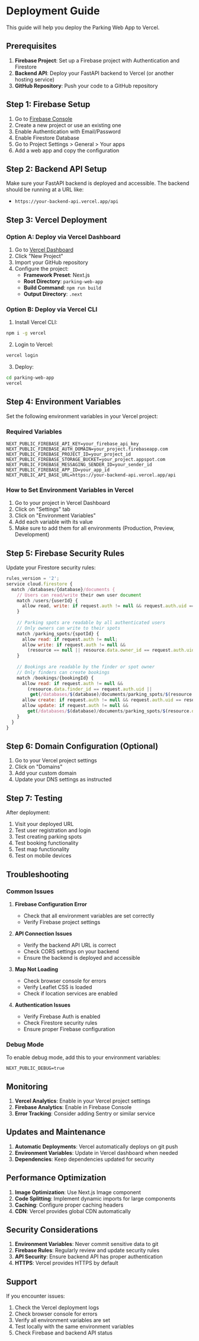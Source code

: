 # Deployment Guide

This guide will help you deploy the Parking Web App to Vercel.

## Prerequisites

1. **Firebase Project**: Set up a Firebase project with Authentication and Firestore
2. **Backend API**: Deploy your FastAPI backend to Vercel (or another hosting service)
3. **GitHub Repository**: Push your code to a GitHub repository

## Step 1: Firebase Setup

1. Go to [Firebase Console](https://console.firebase.google.com/)
2. Create a new project or use an existing one
3. Enable Authentication with Email/Password
4. Enable Firestore Database
5. Go to Project Settings > General > Your apps
6. Add a web app and copy the configuration

## Step 2: Backend API Setup

Make sure your FastAPI backend is deployed and accessible. The backend should be running at a URL like:
- `https://your-backend-api.vercel.app/api`

## Step 3: Vercel Deployment

### Option A: Deploy via Vercel Dashboard

1. Go to [Vercel Dashboard](https://vercel.com/dashboard)
2. Click "New Project"
3. Import your GitHub repository
4. Configure the project:
   - **Framework Preset**: Next.js
   - **Root Directory**: `parking-web-app`
   - **Build Command**: `npm run build`
   - **Output Directory**: `.next`

### Option B: Deploy via Vercel CLI

1. Install Vercel CLI:
```bash
npm i -g vercel
```

2. Login to Vercel:
```bash
vercel login
```

3. Deploy:
```bash
cd parking-web-app
vercel
```

## Step 4: Environment Variables

Set the following environment variables in your Vercel project:

### Required Variables

```env
NEXT_PUBLIC_FIREBASE_API_KEY=your_firebase_api_key
NEXT_PUBLIC_FIREBASE_AUTH_DOMAIN=your_project.firebaseapp.com
NEXT_PUBLIC_FIREBASE_PROJECT_ID=your_project_id
NEXT_PUBLIC_FIREBASE_STORAGE_BUCKET=your_project.appspot.com
NEXT_PUBLIC_FIREBASE_MESSAGING_SENDER_ID=your_sender_id
NEXT_PUBLIC_FIREBASE_APP_ID=your_app_id
NEXT_PUBLIC_API_BASE_URL=https://your-backend-api.vercel.app/api
```

### How to Set Environment Variables in Vercel

1. Go to your project in Vercel Dashboard
2. Click on "Settings" tab
3. Click on "Environment Variables"
4. Add each variable with its value
5. Make sure to add them for all environments (Production, Preview, Development)

## Step 5: Firebase Security Rules

Update your Firestore security rules:

```javascript
rules_version = '2';
service cloud.firestore {
  match /databases/{database}/documents {
    // Users can read/write their own user document
    match /users/{userId} {
      allow read, write: if request.auth != null && request.auth.uid == userId;
    }
    
    // Parking spots are readable by all authenticated users
    // Only owners can write to their spots
    match /parking_spots/{spotId} {
      allow read: if request.auth != null;
      allow write: if request.auth != null && 
        (resource == null || resource.data.owner_id == request.auth.uid);
    }
    
    // Bookings are readable by the finder or spot owner
    // Only finders can create bookings
    match /bookings/{bookingId} {
      allow read: if request.auth != null && 
        (resource.data.finder_id == request.auth.uid || 
         get(/databases/$(database)/documents/parking_spots/$(resource.data.spot_id)).data.owner_id == request.auth.uid);
      allow create: if request.auth != null && request.auth.uid == resource.data.finder_id;
      allow update: if request.auth != null && 
        get(/databases/$(database)/documents/parking_spots/$(resource.data.spot_id)).data.owner_id == request.auth.uid;
    }
  }
}
```

## Step 6: Domain Configuration (Optional)

1. Go to your Vercel project settings
2. Click on "Domains"
3. Add your custom domain
4. Update your DNS settings as instructed

## Step 7: Testing

After deployment:

1. Visit your deployed URL
2. Test user registration and login
3. Test creating parking spots
4. Test booking functionality
5. Test map functionality
6. Test on mobile devices

## Troubleshooting

### Common Issues

1. **Firebase Configuration Error**
   - Check that all environment variables are set correctly
   - Verify Firebase project settings

2. **API Connection Issues**
   - Verify the backend API URL is correct
   - Check CORS settings on your backend
   - Ensure the backend is deployed and accessible

3. **Map Not Loading**
   - Check browser console for errors
   - Verify Leaflet CSS is loaded
   - Check if location services are enabled

4. **Authentication Issues**
   - Verify Firebase Auth is enabled
   - Check Firestore security rules
   - Ensure proper Firebase configuration

### Debug Mode

To enable debug mode, add this to your environment variables:
```env
NEXT_PUBLIC_DEBUG=true
```

## Monitoring

1. **Vercel Analytics**: Enable in your Vercel project settings
2. **Firebase Analytics**: Enable in Firebase Console
3. **Error Tracking**: Consider adding Sentry or similar service

## Updates and Maintenance

1. **Automatic Deployments**: Vercel automatically deploys on git push
2. **Environment Variables**: Update in Vercel dashboard when needed
3. **Dependencies**: Keep dependencies updated for security

## Performance Optimization

1. **Image Optimization**: Use Next.js Image component
2. **Code Splitting**: Implement dynamic imports for large components
3. **Caching**: Configure proper caching headers
4. **CDN**: Vercel provides global CDN automatically

## Security Considerations

1. **Environment Variables**: Never commit sensitive data to git
2. **Firebase Rules**: Regularly review and update security rules
3. **API Security**: Ensure backend API has proper authentication
4. **HTTPS**: Vercel provides HTTPS by default

## Support

If you encounter issues:

1. Check the Vercel deployment logs
2. Check browser console for errors
3. Verify all environment variables are set
4. Test locally with the same environment variables
5. Check Firebase and backend API status
